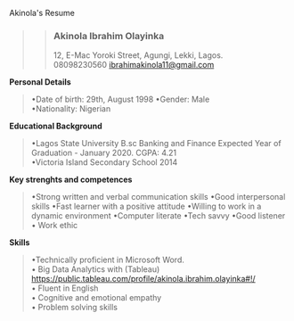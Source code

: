Akinola's Resume

>>###  **Akinola Ibrahim Olayinka**
>>12, E-Mac Yoroki Street,  Agungi, Lekki, Lagos.               
>> 08098230560
>> ibrahimakinola11@gmail.com

**Personal Details**
> •Date of birth: 29th, August 1998
> •Gender: Male                   
> •Nationality: Nigerian

**Educational Background**
>•Lagos State University     B.sc Banking and Finance     Expected Year of Graduation - January 2020. CGPA: 4.21                                                
>•Victoria Island Secondary School 2014

**Key strenghts and competences**
>•Strong written and verbal communication skills
>•Good interpersonal skills
>•Fast learner with a positive attitude
>•Willing to work in a dynamic environment
>•Computer literate
>•Tech savvy
>•Good listener
>• Work ethic

**Skills**
>•Technically proficient in Microsoft Word.                   
>• Big Data Analytics with (Tableau) <https://public.tableau.com/profile/akinola.ibrahim.olayinka#!/>                   
>• Fluent in English                 
>• Cognitive and emotional empathy                              
>• Problem solving skills
